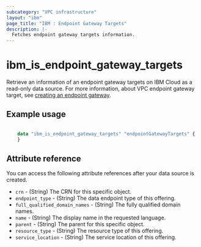 ```yaml
---
subcategory: "VPC infrastructure"
layout: "ibm"
page_title: "IBM : Endpoint Gateway Targets"
description: |-
  Fetches endpoint gateway targets information.
---
```


# ibm_is_endpoint_gateway_targets
Retrieve an information of an endpoint gateway targets on IBM Cloud as a read-only data source. For more information, about VPC endpoint gateway target, see [creating an endpoint gateway](https://cloud.ibm.com/docs/vpc?topic=vpc-ordering-endpoint-gateway).

## Example usage

```terraform

    data "ibm_is_endpoint_gateway_targets" "endpointGatewayTargets" {
    }

```

## Attribute reference
You can access the following attribute references after your data source is created. 

- `crn` - (String) The CRN for this specific object.	
- `endpoint_type` - (String) The data endpoint type of this offering.
- `full_qualified_domain_names` - (String) The fully qualified domain names.
- `name` - (String) The display name in the requested language.
- `parent` - (String) The parent for this specific object. 
- `resource_type` - (String) The resource type of this offering. 
- `service_location` - (String) The service location of this offering.
